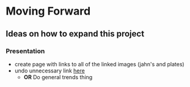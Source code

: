 # Moving Forward

## Ideas on how to expand this project

### Presentation
- create page with links to all of the linked images (jahn's and plates)
- undo unnecessary link [here](https://brclar15.github.io/tabulaCapitolina/analysisPage.html)
  - **OR** Do general trends thing
